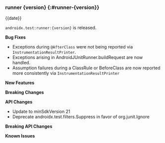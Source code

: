 ### runner {version} {:#runner-{version}}

{{date}}

`androidx.test:runner:{version}` is released.

**Bug Fixes**

* Exceptions during `@AfterClass` were not being reported via `InstrumentationResultPrinter`.
* Exceptions arising in AndroidJUnitRunner.buildRequest are now handled.
* Assumption failures during a ClassRule or BeforeClass are now reported more consistently via `InstrumentationResultPrinter`

**New Features**

**Breaking Changes**

**API Changes**

* Update to minSdkVersion 21
* Deprecate androidx.test.filters.Suppress in favor of org.junit.Ignore

**Breaking API Changes**

**Known Issues**
